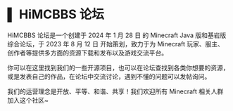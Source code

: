 # ▌ HiMCBBS 论坛​

HiMCBBS 论坛是一个创建于 2024 年 1 月 28 日 的 Minecraft Java 版和基岩版综合论坛，于 2023 年 8 月 12 日 开始策划，致力于为 Minecraft 玩家、服主、创作者等提供多方面的资源下载和发布以及游戏交流平台。

你可以在这里找到我们的一些开源项目，也可以在论坛查找到各类你想要的资源，或是发表自己的作品，在论坛中交流讨论，遇到不懂的问题可以发帖询问。

我们的运营理念是开放、平等、和谐、共享！我们欢迎所有 Minecraft 相关人群加入这个社区~
